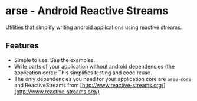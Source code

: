 # arse - Android Reactive Streams

Utilities that simplify writing android applications using reactive streams.

## Features

 * Simple to use: See the examples.
 * Write parts of your application without android dependencies (the application core): This simplifies testing and code reuse.
 * The only dependencies you need for your application core are `arse-core` and ReactiveStreams from [http://www.reactive-streams.org/](http://www.reactive-streams.org/)
